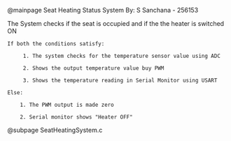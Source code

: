 @mainpage Seat Heating Status System 
By: S Sanchana - 256153

The System checks if the seat is occupied and if the the heater is switched ON
    
    If both the conditions satisfy:
         
         1. The system checks for the temperature sensor value using ADC
         
         2. Shows the output temperature value buy PWM
         
         3. Shows the temperature reading in Serial Monitor using USART

    Else:

        1. The PWM output is made zero

        2. Serial monitor shows "Heater OFF"


@subpage SeatHeatingSystem.c